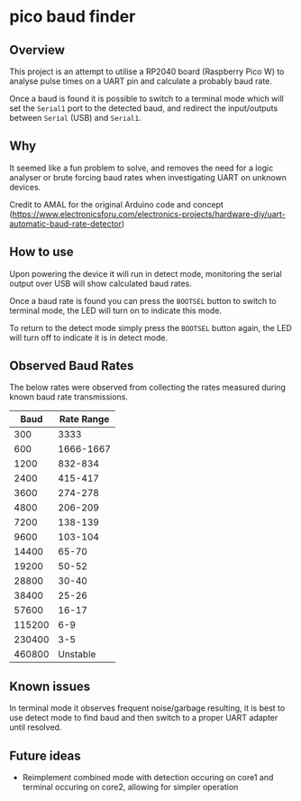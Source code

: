 # pico baud finder

## Overview
This project is an attempt to utilise a RP2040 board (Raspberry Pico W) to analyse pulse times on a UART pin and calculate a probably baud rate.

Once a baud is found it is possible to switch to a terminal mode which will set the `Serial1` port to the detected baud, and redirect the input/outputs between `Serial` (USB) and `Serial1`.

## Why
It seemed like a fun problem to solve, and removes the need for a logic analyser or brute forcing baud rates when investigating UART on unknown devices.

Credit to AMAL for the original Arduino code and concept (https://www.electronicsforu.com/electronics-projects/hardware-diy/uart-automatic-baud-rate-detector)

## How to use
Upon powering the device it will run in detect mode, monitoring the serial output over USB will show calculated baud rates.

Once a baud rate is found you can press the `BOOTSEL` button to switch to terminal mode, the LED will turn on to indicate this mode.

To return to the detect mode simply press the `BOOTSEL` button again, the LED will turn off to indicate it is in detect mode.

## Observed Baud Rates
The below rates were observed from collecting the rates measured during known baud rate transmissions.

| Baud   | Rate Range  |
| ------ | ----------- |
| 300    | 3333        |
| 600    | 1666-1667   |
| 1200   | 832-834     |
| 2400   | 415-417     |
| 3600   | 274-278     |
| 4800   | 206-209     |
| 7200   | 138-139     |
| 9600   | 103-104     |
| 14400  | 65-70       |
| 19200  | 50-52       |
| 28800  | 30-40       |
| 38400  | 25-26       |
| 57600  | 16-17       |
| 115200 | 6-9         |
| 230400 | 3-5         |
| 460800 | Unstable    |

## Known issues
In terminal mode it observes frequent noise/garbage resulting, it is best to use detect mode to find baud and then switch to a proper UART adapter until resolved.

## Future ideas
 - Reimplement combined mode with detection occuring on core1 and terminal occuring on core2, allowing for simpler operation